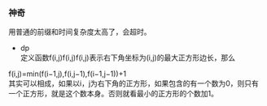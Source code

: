 ### 神奇
用普通的前缀和时间复杂度太高了，会超时。  
- dp  
定义函数f(i,j)f(i,j)f(i,j)表示右下角坐标为(i,j)的最大正方形边长，那么  

f(i,j)=min(f(i−1,j),f(i,j−1),f(i−1,j−1))+1  
其实可以相成，如果以i，j为右下角的正方形，如果包含的有一个数为0，则只有一个正方形，就是这个数本身。否则就看最小的正方形的个数加1。
  